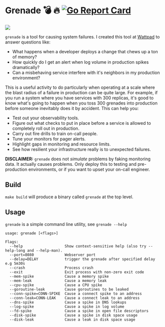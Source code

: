 # Grenade 💣 🔥 [![Go Report Card](https://goreportcard.com/badge/github.com/jrhouston/grenade)](https://goreportcard.com/report/github.com/jrhouston/grenade)

![](https://media.giphy.com/media/9PkfGzhKwBDHPTnDSj/giphy.gif)

`grenade` is a tool for causing system failures. I created this tool at [Wattpad](http://wattpad.com) to answer questions like:

- What happens when a developer deploys a change that chews up a ton of memory?
- How quickly do I get an alert when log volume in production spikes dramatically?
- Can a misbehaving service interfere with it's neighbors in my production environment?

This is a useful activity to do particularly when operating at a scale where the blast radius of a failure in production can be quite large. For example, if you run a system where you have services with 300 replicas, it's good to know what's going to happen when you toss 300 grenades into production before someone inevitably does it by accident. This can help you:

- Test out your observability tools.
- Figure out what checks to put in place before a service is allowed to completely roll out in production.
- Carry out fire drills to train on-call people.
- Tune your monitors for pager alerts.
- Highlight gaps in monitoring and resource limits.
- See how resilient your infrastructure really is to unexpected failures.

**DISCLAIMER:** `grenade` does not _simulate_ problems by faking monitoring data. It actually causes problems. Only deploy this to testing and pre-production environments, or if you want to upset your on-call engineer.

## Build

```make build``` will produce a binary called `grenade` at the top level.

## Usage

`grenade` is a simple command line utility, see `grenade --help`

```
usage: grenade [<flags>]

Flags:
  --help                   Show context-sensitive help (also try --help-long and --help-man).
  --port=8080              Webserver port
  --delay=DELAY            trigger the grenade after specified delay e.g 5m30s
  --crash                  Process crash
  --exit                   Exit process with non-zero exit code
  --mem-spike              Cause a memory spike
  --mem-leak               Cause a memory leak
  --cpu-spike              Cause a CPU spike
  --goroutine-leak         Cause goroutines to be leaked
  --conn-spike=CONN-SPIKE  Cause a connect spike to an address
  --conn-leak=CONN-LEAK    Cause a connect leak to an address
  --dns-spike              Cause a spike in DNS lookups
  --log-spike              Cause a spike in log volume
  --fd-spike               Cause a spike in open file descriptors
  --disk-spike             Cause a spike in disk space usage
  --disk-leak              Cause a leak in disk space usage
```

